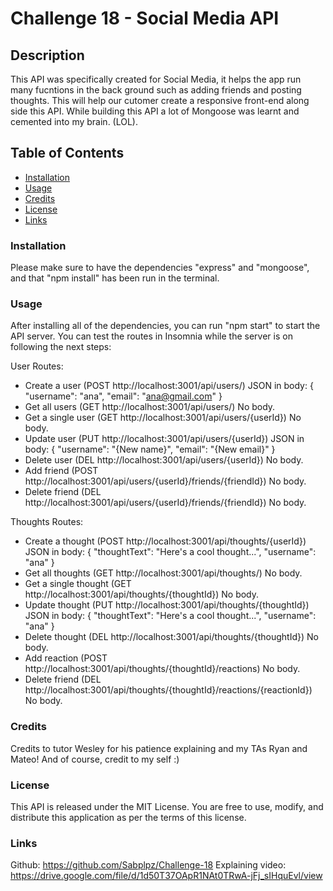 # Challenge 18 - Social Media API

## Description

This API was specifically created for Social Media, it helps the app run  many fucntions in the back ground such as adding friends and posting thoughts. This will help our cutomer create a responsive front-end along side this API. While building this API a lot of Mongoose was learnt and cemented into my brain. (LOL).

## Table of Contents 

- [Installation](#installation)
- [Usage](#usage)
- [Credits](#credits)
- [License](#license)
- [Links](#links)

### Installation

Please make sure to have the dependencies "express" and "mongoose", and that "npm install" has been run in the terminal.

### Usage

After installing all of the dependencies, you can run "npm start" to start the API server. You can test the routes in Insomnia while the server is on following the next steps:

User Routes: 
- Create a user (POST http://localhost:3001/api/users/)
  JSON in body:
  {
  "username": "ana",
  "email": "ana@gmail.com"
  }
- Get all users (GET http://localhost:3001/api/users/)
  No body.
- Get a single user (GET http://localhost:3001/api/users/{userId})
  No body.
- Update user (PUT http://localhost:3001/api/users/{userId})
  JSON in body:
  {
  "username": "{New name}",
  "email": "{New email}"
  }
- Delete user (DEL http://localhost:3001/api/users/{userId})
  No body.
- Add friend (POST http://localhost:3001/api/users/{userId}/friends/{friendId})
  No body.
- Delete friend (DEL http://localhost:3001/api/users/{userId}/friends/{friendId})
  No body.
  
Thoughts Routes: 
- Create a thought (POST http://localhost:3001/api/thoughts/{userId})
  JSON in body:
  {
  "thoughtText": "Here's a cool thought...",
  "username": "ana"
  }
- Get all thoughts (GET http://localhost:3001/api/thoughts/)
  No body.
- Get a single thought (GET http://localhost:3001/api/thoughts/{thoughtId})
  No body.
- Update thought (PUT http://localhost:3001/api/thoughts/{thoughtId})
  JSON in body:
  {
  "thoughtText": "Here's a cool thought...",
  "username": "ana"
  }
- Delete thought (DEL http://localhost:3001/api/thoughts/{thoughtId})
  No body.
- Add reaction (POST http://localhost:3001/api/thoughts/{thoughtId}/reactions)
  No body.
- Delete friend (DEL http://localhost:3001/api/thoughts/{thoughtId}/reactions/{reactionId})
  No body.
  

### Credits

Credits to tutor Wesley for his patience explaining and my TAs Ryan and Mateo! And of course, credit to my self :)

### License

This API is released under the MIT License. You are free to use, modify, and distribute this application as per the terms of this license.

### Links

Github: https://github.com/Sabplpz/Challenge-18
Explaining video: https://drive.google.com/file/d/1d50T37OApR1NAt0TRwA-jFj_sIHquEvl/view

